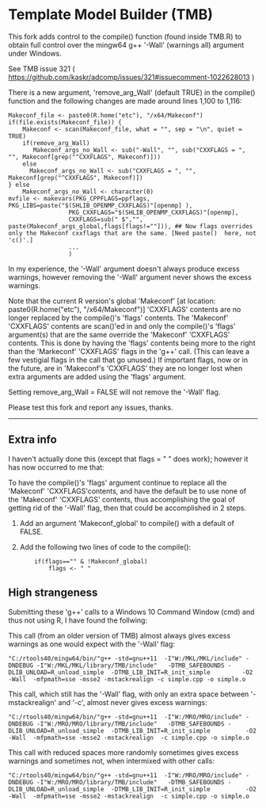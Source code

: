 Template Model Builder (TMB)
============================

This fork adds control to the compile() function (found inside TMB.R) to obtain full control over the mingw64 g++ '-Wall' (warnings all) argument under Windows.

See TMB issue 321  ( https://github.com/kaskr/adcomp/issues/321#issuecomment-1022628013 )

There is a new argument, 'remove_arg_Wall' (default TRUE) in the compile() function and the following changes are made around lines 1,100 to 1,116:


    Makeconf_file <- paste0(R.home("etc"), "/x64/Makeconf")
    if(file.exists(Makeconf_file)) {
        Makeconf <- scan(Makeconf_file, what = "", sep = "\n", quiet = TRUE)
        if(remove_arg_Wall)
           Makeconf_args_no_Wall <- sub("-Wall", "", sub("CXXFLAGS = ", "", Makeconf[grep("^CXXFLAGS", Makeconf)]))
        else
          Makeconf_args_no_Wall <- sub("CXXFLAGS = ", "", Makeconf[grep("^CXXFLAGS", Makeconf)])
    } else
        Makeconf_args_no_Wall <- character(0)
    mvfile <- makevars(PKG_CPPFLAGS=ppflags, PKG_LIBS=paste("$(SHLIB_OPENMP_CXXFLAGS)"[openmp] ),
                     PKG_CXXFLAGS="$(SHLIB_OPENMP_CXXFLAGS)"[openmp],
                     CXXFLAGS=sub(" $","", paste(Makeconf_args_global,flags[flags!=""])), ## Now flags overrides only the Makeconf cxxflags that are the same. [Need paste()  here, not 'c()'.]
                     ...
                     )     
        
In my experience, the '-Wall' argument doesn't always produce excess warnings, however removing the '-Wall' argument never shows the excess warnings.  
       
Note that the current R version's global 'Makeconf' [at location: paste0(R.home("etc"), "/x64/Makeconf")] 'CXXFLAGS' contents are no longer replaced by the compile()'s 'flags' contents.  The 'Makeconf' 'CXXFLAGS' contents are scan()'ed in and only the compile()'s 'flags' argument(s) that are the same override the 'Makeconf' 'CXXFLAGS' contents. This is done by having the 'flags' contents being more to the right than the 'Markeconf' 'CXXFLAGS' flags in the 'g++' call. (This can leave a few vestigial flags in the call that go unused.)   If important flags, now or in the future, are in 'Makeconf's 'CXXFLAGS' they are no longer lost when extra arguments are added using the 'flags' argument.
    
Setting remove_arg_Wall = FALSE will not remove the '-Wall' flag.   
       
Please test this fork and report any issues, thanks.     

---

## Extra info

I haven't actually done this (except that flags = " " does work); however it has now occurred to me that:

To have the compile()'s 'flags' argument continue to replace all the 'Makeconf' 'CXXFLAGS'contents, and have the default be to use none of the 'Makeconf' 'CXXFLAGS' contents, thus accomplishing the goal of getting rid of the '-Wall' flag, then that could be accomplished in 2 steps. 

1) Add an argument 'Makeconf_global' to compile() with a default of FALSE. 

2) Add the following two lines of code to the compile():


           if(flags=="" & !Makeconf_global)
               flags <- " "

## High strangeness

Submitting these 'g++' calls to a Windows 10 Command Window (cmd) and thus not using R, I have found the follwing:

This call (from an older version of TMB) almost always gives excess warnings as one would expect with the '-Wall' flag:

    "C:/rtools40/mingw64/bin/"g++ -std=gnu++11  -I"W:/MKL/MKL/include" -DNDEBUG -I"W:/MKL/MKL/library/TMB/include"   -DTMB_SAFEBOUNDS -DLIB_UNLOAD=R_unload_simple  -DTMB_LIB_INIT=R_init_simple         -O2 -Wall  -mfpmath=sse -msse2 -mstackrealign -c simple.cpp -o simple.o
    
This call, which still has the '-Wall' flag, with only an extra space between '-mstackrealign' and '-c', almost never gives excess warnings:
    
    "C:/rtools40/mingw64/bin/"g++ -std=gnu++11  -I"W:/MRO/MRO/include" -DNDEBUG -I"W:/MRO/MRO/library/TMB/include"   -DTMB_SAFEBOUNDS -DLIB_UNLOAD=R_unload_simple  -DTMB_LIB_INIT=R_init_simple          -O2 -Wall  -mfpmath=sse -msse2 -mstackrealign  -c simple.cpp -o simple.o
    
This call with reduced spaces more randomly sometimes gives excess warnings and sometimes not, when intermixed with other calls:

    "C:/rtools40/mingw64/bin/"g++ -std=gnu++11  -I"W:/MRO/MRO/include" -DNDEBUG -I"W:/MRO/MRO/library/TMB/include"   -DTMB_SAFEBOUNDS -DLIB_UNLOAD=R_unload_simple  -DTMB_LIB_INIT=R_init_simple          -O2 -Wall  -mfpmath=sse -msse2 -mstackrealign  -c simple.cpp -o simple.o



